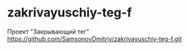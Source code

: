 # zakrivayuschiy-teg-f
Проект "Закрывающий тег"
https://github.com/SamsonovDmitriy/zakrivayuschiy-teg-f.git
